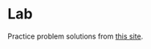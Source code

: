 # Lab

Practice problem solutions from [this site](https://sites.google.com/site/linuxlabjntu09/solutions/shell-script-1).
